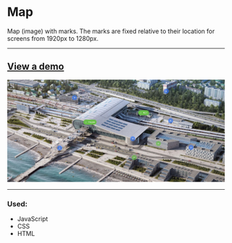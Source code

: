 # Map

Map (image) with marks.
The marks are fixed relative to their location for screens from 1920px to 1280px.

---

## [View a demo](https://eazaykova.github.io/map/)

![design](readme-assets/1.JPG)

---

### Used:

- JavaScript
- CSS
- HTML
